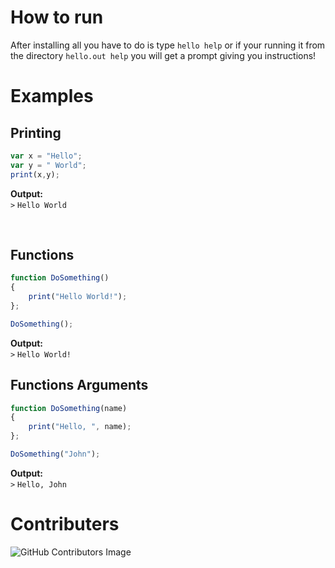 

# How to run
After installing all you have to do is type `hello help`  or if your running it from the directory `hello.out help` you will get a prompt giving you instructions!

 # Examples

 ## Printing

 ```javascript
 var x = "Hello";
 var y = " World";
 print(x,y);
 ```
 **Output:**<br>
 `>` `Hello World`

<br>

## Functions
```javascript
function DoSomething()
{
    print("Hello World!");
};

DoSomething();
```
 **Output:**<br>
 `>` `Hello World!`

 ## Functions Arguments
```javascript
function DoSomething(name)
{
    print("Hello, ", name);
};

DoSomething("John");
```
 **Output:**<br>
 `>` `Hello, John`
 
 # Contributers
 ![GitHub Contributors Image](https://contrib.rocks/image?repo=sebbekarlsson/hello)

